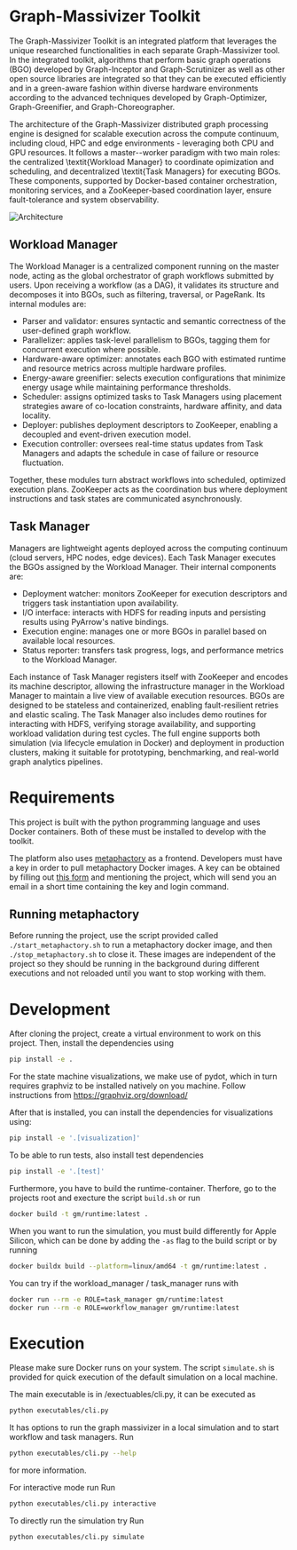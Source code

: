 # Graph-Massivizer Toolkit
The Graph-Massivizer Toolkit is an integrated platform that leverages the unique researched functionalities in each separate Graph-Massivizer tool. In the integrated toolkit, algorithms that perform basic graph operations (BGO) developed by Graph-Inceptor and Graph-Scrutinizer as well as other open source libraries are integrated so that they can be executed efficiently and in a green-aware fashion within diverse hardware environments according to the advanced techniques developed by Graph-Optimizer, Graph-Greenifier, and Graph-Choreographer.

The architecture of the Graph-Massivizer distributed graph processing engine is designed for scalable execution across the compute continuum, including cloud, HPC and edge environments - leveraging both CPU and GPU resources. It follows a master--worker paradigm with two main roles: the centralized \textit{Workload Manager} to coordinate opimization and scheduling, and decentralized \textit{Task Managers} for executing BGOs. These components, supported by Docker-based container orchestration, monitoring services, and a ZooKeeper-based coordination layer, ensure fault-tolerance and system observability.

![Architecture](https://github.com/graph-massivizer/.github/blob/public-update/figs/overview.png)

## Workload Manager
The Workload Manager is a centralized component running on the master node, acting as the global orchestrator of graph workflows submitted by users. Upon receiving a workflow (as a DAG), it validates its structure and decomposes it into BGOs, such as filtering, traversal, or PageRank. Its internal modules are:

- Parser and validator: ensures syntactic and semantic correctness of the user-defined graph workflow.
- Parallelizer: applies task-level parallelism to BGOs, tagging them for concurrent execution where possible.
- Hardware-aware optimizer: annotates each BGO with estimated runtime and resource metrics across multiple hardware profiles.
- Energy-aware greenifier: selects execution configurations that minimize energy usage while maintaining performance thresholds.
- Scheduler: assigns optimized tasks to Task Managers using placement strategies aware of co-location constraints, hardware affinity, and data locality.
- Deployer: publishes deployment descriptors to ZooKeeper, enabling a decoupled and event-driven execution model.
- Execution controller: oversees real-time status updates from Task Managers and adapts the schedule in case of failure or resource fluctuation.

Together, these modules turn abstract workflows into scheduled, optimized execution plans. ZooKeeper acts as the coordination bus where deployment instructions and task states are communicated asynchronously.

## Task Manager
Managers are lightweight agents deployed across the computing continuum (cloud servers, HPC nodes, edge devices). Each Task Manager executes the BGOs assigned by the Workload Manager. Their internal components are:
- Deployment watcher: monitors ZooKeeper for execution descriptors and triggers task instantiation upon availability.
- I/O interface: interacts with HDFS for reading inputs and persisting results using PyArrow's native bindings.
- Execution engine: manages one or more BGOs in parallel based on available local resources.
- Status reporter: transfers task progress, logs, and performance metrics to the Workload Manager.

Each instance of Task Manager registers itself with ZooKeeper and encodes its machine descriptor, allowing the infrastructure manager in the Workload Manager to maintain a live view of available execution resources. BGOs are designed to be stateless and containerized, enabling fault-resilient retries and elastic scaling. The Task Manager also includes demo routines for interacting with HDFS, verifying storage availability, and supporting workload validation during test cycles. The full engine supports both simulation (via lifecycle emulation in Docker) and deployment in production clusters, making it suitable for prototyping, benchmarking, and real-world graph analytics pipelines.

# Requirements
This project is built with the python programming language and uses Docker containers. Both of these must be installed to develop with the toolkit.

The platform also uses [metaphactory](https://metaphacts.com/) as a frontend. Developers must have a key in order to pull metaphactory Docker images. A key can be obtained by filling out [this form](https://metaphacts.com/get-started#docker-trial) and mentioning the project, which will send you an email in a short time containing the key and login command.

## Running metaphactory
Before running the project, use the script provided called `./start_metaphactory.sh` to run a metaphactory docker image, and then `./stop_metaphactory.sh` to close it. These images are independent of the project so they should be running in the background during different executions and not reloaded until you want to stop working with them.

# Development
After cloning the project, create a virtual environment to work on this project.
Then, install the dependencies using

```bash
pip install -e .
```

For the state machine visualizations, we make use of pydot, which in turn requires graphviz to be installed natively on you machine.
Follow instructions from https://graphviz.org/download/

After that is installed, you can install the dependencies for visualizations using:

```bash
pip install -e '.[visualization]'
```

To be able to run tests, also install test dependencies

```bash
pip install -e '.[test]'
```

Furthermore, you have to build the runtime-container. Therfore, go to the projects root and execture the script `build.sh` or run

```bash
docker build -t gm/runtime:latest .
```

When you want to run the simulation, you must build differently for Apple Silicon, which can be done by adding the `-as` flag to the build script or by running

```bash
docker buildx build --platform=linux/amd64 -t gm/runtime:latest .
```

You can try if the workload_manager / task_manager runs with

```bash
docker run --rm -e ROLE=task_manager gm/runtime:latest
docker run --rm -e ROLE=workflow_manager gm/runtime:latest
```

# Execution

Please make sure Docker runs on your system. The script `simulate.sh` is provided for quick execution of the default simulation on a local machine.

The main executable is in /exectuables/cli.py, it can be executed as

```bash
python executables/cli.py
```

It has options to run the graph massivizer in a local simulation and to start workflow and task managers.
Run
```bash
python executables/cli.py --help
```
for more information.

For interactive mode run
Run
```bash
python executables/cli.py interactive
```

To directly run the simulation try
Run
```bash
python executables/cli.py simulate
```
